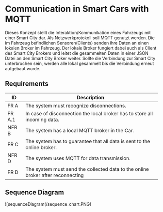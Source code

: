 # Communication in Smart Cars with MQTT

Dieses Konzept stellt die Interaktion/Kommunikation eines Fahrzeugs mit einer Smart City dar. Als Netzwerkprotokoll soll MQTT genutzt werden. Die im Fahrzeug befindlichen Sensoren(Clients) senden ihre Daten an einen lokalen Broker im Fahrzeug. Der lokale Broker fungiert dabei auch als Client des Smart City Brokers und leitet die gesammelten Daten in einer JSON Datei an den Smart City Broker weiter. Sollte die Verbindung zur Smart City unterbrochen sein, werden alle lokal gesammelt bis die Verbindung erneut aufgebaut wurde.

## Requirements
| ID |Description  |
|--|--|
|  FR A|The system must recognize disconnections.  |
| FR A.1|In case of disconnection the local broker has to store all incoming data.|
|NFR B | The system has a local MQTT broker in the Car.|
|FR C|The system has to guarantee that all data is sent to the online broker.|
|NFR D|The system uses MQTT for data transmission.|
|FR D|The system must send the collected data to the online broker after reconnecting|



## Sequence Diagram

![sequenceDiagram(/sequence_chart.PNG)
